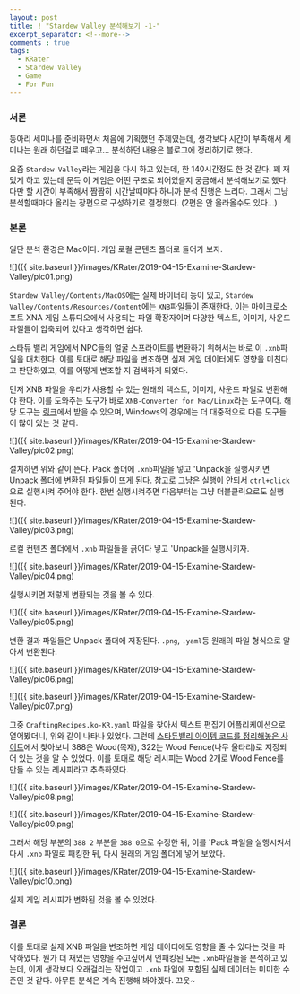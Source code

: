 ```yaml
---
layout: post
title: ! "Stardew Valley 분석해보기 -1-"
excerpt_separator: <!--more-->
comments : true
tags:
  - KRater
  - Stardew Valley
  - Game
  - For Fun
---
```


### 서론

동아리 세미나를 준비하면서 처음에 기획했던 주제였는데, 생각보다 시간이 부족해서 세미나는 원래 하던걸로 떼우고... 분석하던 내용은 블로그에 정리하기로 했다.

요즘 `Stardew Valley`라는 게임을 다시 하고 있는데, 한 140시간정도 한 것 같다. 꽤 재밌게 하고 있는데 문득 이 게임은 어떤 구조로 되어있을지 궁금해서 분석해보기로 했다. 다만 할 시간이 부족해서 짬짬히 시간날때마다 하니까 분석 진행은 느리다. 그래서 그냥 분석할때마다 올리는 장편으로 구성하기로 결정했다. (2편은 안 올라올수도 있다...)

<!--more-->

### 본론

일단 분석 환경은 Mac이다. 게임 로컬 콘텐츠 폴더로 들어가 보자.

![]({{ site.baseurl }}/images/KRater/2019-04-15-Examine-Stardew-Valley/pic01.png)

`Stardew Valley/Contents/MacOS`에는 실제 바이너리 등이 있고, `Stardew Valley/Contents/Resources/Content`에는 `XNB`파일들이 존재한다. 이는 마이크로소프트 XNA 게임 스튜디오에서 사용되는 파일 확장자이며 다양한 텍스트, 이미지, 사운드 파일들이 압축되어 있다고 생각하면 쉽다.

스타듀 밸리 게임에서 NPC들의 얼굴 스프라이트를 변환하기 위해서는 바로 이 `.xnb`파일을 대치한다. 이를 토대로 해당 파일을 변조하면 실제 게임 데이터에도 영향을 미친다고 판단하였고, 이를 어떻게 변조할 지 검색하게 되었다.

먼저 XNB 파일을 우리가 사용할 수 있는 원래의 텍스트, 이미지, 사운드 파일로 변환해야 한다. 이를 도와주는 도구가 바로 `XNB-Converter for Mac/Linux`라는 도구이다. 해당 도구는 [링크](https://community.playstarbound.com/threads/xnb-convert-for-mac-linux.140272/)에서 받을 수 있으며, Windows의 경우에는 더 대중적으로 다른 도구들이 많이 있는 것 같다.

![]({{ site.baseurl }}/images/KRater/2019-04-15-Examine-Stardew-Valley/pic02.png)

설치하면 위와 같이 뜬다. Pack 폴더에 `.xnb`파일을 넣고 'Unpack을 실행시키면 Unpack 폴더에 변환된 파일들이 뜨게 된다. 참고로 그냥은 실행이 안되서 `ctrl+click` 으로 실행시켜 주어야 한다. 한번 실행시켜주면 다음부터는 그냥 더블클릭으로도 실행 된다.

![]({{ site.baseurl }}/images/KRater/2019-04-15-Examine-Stardew-Valley/pic03.png)

로컬 컨텐츠 폴더에서 `.xnb` 파일들을 긁어다 넣고 'Unpack을 실행시키자.

![]({{ site.baseurl }}/images/KRater/2019-04-15-Examine-Stardew-Valley/pic04.png)

실행시키면 저렇게 변환되는 것을 볼 수 있다.

![]({{ site.baseurl }}/images/KRater/2019-04-15-Examine-Stardew-Valley/pic05.png)

변환 결과 파일들은 Unpack 폴더에 저장된다. `.png`, `.yaml`등 원래의 파일 형식으로 알아서 변환된다.

![]({{ site.baseurl }}/images/KRater/2019-04-15-Examine-Stardew-Valley/pic06.png)

![]({{ site.baseurl }}/images/KRater/2019-04-15-Examine-Stardew-Valley/pic07.png)

그중 `CraftingRecipes.ko-KR.yaml` 파일을 찾아서 텍스트 편집기 어플리케이션으로 열어봤더니, 위와 같이 나타나 있었다. 그런데 [스타듀밸리 아이템 코드를 정리해놓은 사이트](https://www.ign.com/wikis/stardew-valley/Item_Codes_for_Spawning_Cheat)에서 찾아보니 388은 Wood(목재), 322는 Wood Fence(나무 울타리)로 지정되어 있는 것을 알 수 있었다. 이를 토대로 해당 레시피는 Wood 2개로 Wood Fence를 만들 수 있는 레시피라고 추측하였다.

![]({{ site.baseurl }}/images/KRater/2019-04-15-Examine-Stardew-Valley/pic08.png)

![]({{ site.baseurl }}/images/KRater/2019-04-15-Examine-Stardew-Valley/pic09.png)

그래서 해당 부분의 `388 2` 부분을 `388 0`으로 수정한 뒤, 이를 'Pack 파일을 실행시켜서 다시 `.xnb` 파일로 패킹한 뒤, 다시 원래의 게임 폴더에 넣어 보았다.

![]({{ site.baseurl }}/images/KRater/2019-04-15-Examine-Stardew-Valley/pic10.png)

실제 게임 레시피가 변화된 것을 볼 수 있었다.

### 결론

이를 토대로 실제 XNB 파일을 변조하면 게임 데이터에도 영향을 줄 수 있다는 것을 파악하였다. 뭔가 더 재밌는 영향을 주고싶어서 언패킹된 모든 `.xnb`파일들을 분석하고 있는데, 이게 생각보다 오래걸리는 작업이고 `.xnb` 파일에 포함된 실제 데이터는 미미한 수준인 것 같다. 아무튼 분석은 계속 진행해 봐야겠다. 끄읏~

